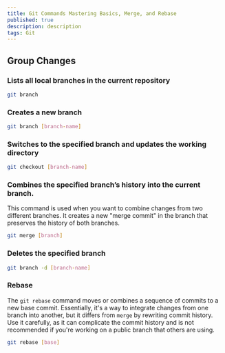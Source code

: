 ```yaml
---
title: Git Commands Mastering Basics, Merge, and Rebase 
published: true
description: description
tags: Git
---
```

## Group Changes

### Lists all local branches in the current repository
```bash
git branch
```

### Creates a new branch
```bash
git branch [branch-name]
```

### Switches to the specified branch and updates the working directory
```bash
git checkout [branch-name]
```

### Combines the specified branch’s history into the current branch. 
This command is used when you want to combine changes from two different branches. It creates a new "merge commit" in the branch that preserves the history of both branches.
```bash
git merge [branch]
```

### Deletes the specified branch
```bash
git branch -d [branch-name]
```

### Rebase
The `git rebase` command moves or combines a sequence of commits to a new base commit. Essentially, it's a way to integrate changes from one branch into another, but it differs from `merge` by rewriting commit history. Use it carefully, as it can complicate the commit history and is not recommended if you're working on a public branch that others are using.
```bash
git rebase [base]
```

